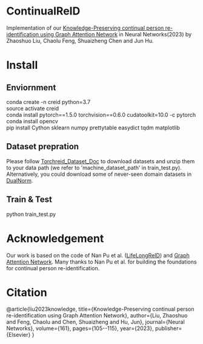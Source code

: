 # ContinualReID
Implementation of our [Knowledge-Preserving continual person re-identification using Graph Attention Network](https://www.sciencedirect.com/science/article/pii/S089360802300045X) in Neural Networks(2023) by Zhaoshuo Liu, Chaolu Feng, Shuaizheng Chen and Jun Hu.

# Install
## Enviornment
conda create -n creid python=3.7  
source activate creid  
conda install pytorch==1.5.0 torchvision==0.6.0 cudatoolkit=10.0 -c pytorch  
conda install opencv  
pip install Cython sklearn numpy prettytable easydict tqdm matplotlib  

## Dataset prepration
Please follow [Torchreid_Dataset_Doc](https://kaiyangzhou.github.io/deep-person-reid/datasets.html) to download datasets and unzip them to your data path (we refer to 'machine_dataset_path' in train_test.py). Alternatively, you could download some of never-seen domain datasets in [DualNorm](https://github.com/BJTUJia/person_reID_DualNorm).

## Train & Test
python train_test.py

# Acknowledgement
Our work is based on the code of Nan Pu et al. ([LifeLongReID](https://github.com/TPCD/LifelongReID)) and [Graph Attention Network](https://github.com/Diego999/pyGAT). Many thanks to Nan Pu et al. for building the foundations for continual person re-identification.

# Citation
@article{liu2023knowledge,
  title={Knowledge-Preserving continual person re-identification using Graph Attention Network},
  author={Liu, Zhaoshuo and Feng, Chaolu and Chen, Shuaizheng and Hu, Jun},
  journal={Neural Networks},
  volume={161},
  pages={105--115},
  year={2023},
  publisher={Elsevier}
}

